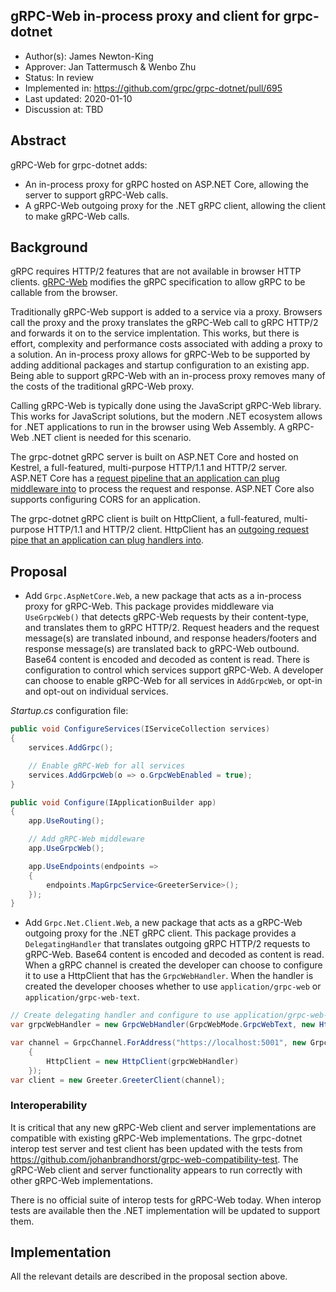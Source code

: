 gRPC-Web in-process proxy and client for grpc-dotnet
----
* Author(s): James Newton-King
* Approver: Jan Tattermusch & Wenbo Zhu
* Status: In review
* Implemented in: https://github.com/grpc/grpc-dotnet/pull/695
* Last updated: 2020-01-10
* Discussion at: TBD

## Abstract

gRPC-Web for grpc-dotnet adds:

* An in-process proxy for gRPC hosted on ASP.NET Core, allowing the server to support gRPC-Web calls.
* A gRPC-Web outgoing proxy for the .NET gRPC client, allowing the client to make gRPC-Web calls.

## Background

gRPC requires HTTP/2 features that are not available in browser HTTP clients. [gRPC-Web](https://github.com/grpc/grpc/blob/master/doc/PROTOCOL-WEB.md) modifies the gRPC specification to allow gRPC to be callable from the browser.

Traditionally gRPC-Web support is added to a service via a proxy. Browsers call the proxy and the proxy translates the gRPC-Web call to gRPC HTTP/2 and forwards it on to the service implentation. This works, but there is effort, complexity and performance costs associated with adding a proxy to a solution. An in-process proxy allows for gRPC-Web to be supported by adding additional packages and startup configuration to an existing app. Being able to support gRPC-Web with an in-process proxy removes many of the costs of the traditional gRPC-Web proxy.

Calling gRPC-Web is typically done using the JavaScript gRPC-Web library. This works for JavaScript solutions, but the modern .NET ecosystem allows for .NET applications to run in the browser using Web Assembly. A gRPC-Web .NET client is needed for this scenario.

The grpc-dotnet gRPC server is built on ASP.NET Core and hosted on Kestrel, a full-featured, multi-purpose HTTP/1.1 and HTTP/2 server. ASP.NET Core has a [request pipeline that an application can plug middleware into](https://docs.microsoft.com/aspnet/core/fundamentals/middleware) to process the request and response. ASP.NET Core also supports configuring CORS for an application.

The grpc-dotnet gRPC client is built on HttpClient, a full-featured, multi-purpose HTTP/1.1 and HTTP/2 client. HttpClient has an [outgoing request pipe that an application can plug handlers into](https://docs.microsoft.com/dotnet/api/system.net.http.httpmessagehandler).

## Proposal

* Add `Grpc.AspNetCore.Web`, a new package that acts as a in-process proxy for gRPC-Web. This package provides middleware via `UseGrpcWeb()` that detects gRPC-Web requests by their content-type, and translates them to gRPC HTTP/2. Request headers and the request message(s) are translated inbound, and response headers/footers and response message(s) are translated back to gRPC-Web outbound. Base64 content is encoded and decoded as content is read. There is configuration to control which services support gRPC-Web. A developer can choose to enable gRPC-Web for all services in `AddGrpcWeb`, or opt-in and opt-out on individual services.

*Startup.cs* configuration file:

```csharp
public void ConfigureServices(IServiceCollection services)
{
    services.AddGrpc();

    // Enable gRPC-Web for all services
    services.AddGrpcWeb(o => o.GrpcWebEnabled = true);
}

public void Configure(IApplicationBuilder app)
{
    app.UseRouting();

    // Add gRPC-Web middleware
    app.UseGrpcWeb();

    app.UseEndpoints(endpoints =>
    {
        endpoints.MapGrpcService<GreeterService>();
    });
}
```

* Add `Grpc.Net.Client.Web`, a new package that acts as a gRPC-Web outgoing proxy for the .NET gRPC client. This package provides a `DelegatingHandler` that translates outgoing gRPC HTTP/2 requests to gRPC-Web. Base64 content is encoded and decoded as content is read. When a gRPC channel is created the developer can choose to configure it to use a HttpClient that has the `GrpcWebHandler`. When the handler is created the developer chooses whether to use `application/grpc-web` or `application/grpc-web-text`.

```csharp
// Create delegating handler and configure to use application/grpc-web-text
var grpcWebHandler = new GrpcWebHandler(GrpcWebMode.GrpcWebText, new HttpClientHandler());

var channel = GrpcChannel.ForAddress("https://localhost:5001", new GrpcChannelOptions
    {
        HttpClient = new HttpClient(grpcWebHandler)
    });
var client = new Greeter.GreeterClient(channel);
```

### Interoperability

It is critical that any new gRPC-Web client and server implementations are compatible with existing gRPC-Web implementations. The grpc-dotnet interop test server and test client has been updated with the tests from https://github.com/johanbrandhorst/grpc-web-compatibility-test. The gRPC-Web client and server functionality appears to run correctly with other gRPC-Web implementations.

There is no official suite of interop tests for gRPC-Web today. When interop tests are available then the .NET implementation will be updated to support them.

## Implementation
All the relevant details are described in the proposal section above.
